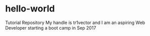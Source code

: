# hello-world
Tutorial Repository
My handle is tr1vector and I am an aspiring Web Developer starting a boot camp in Sep 2017
